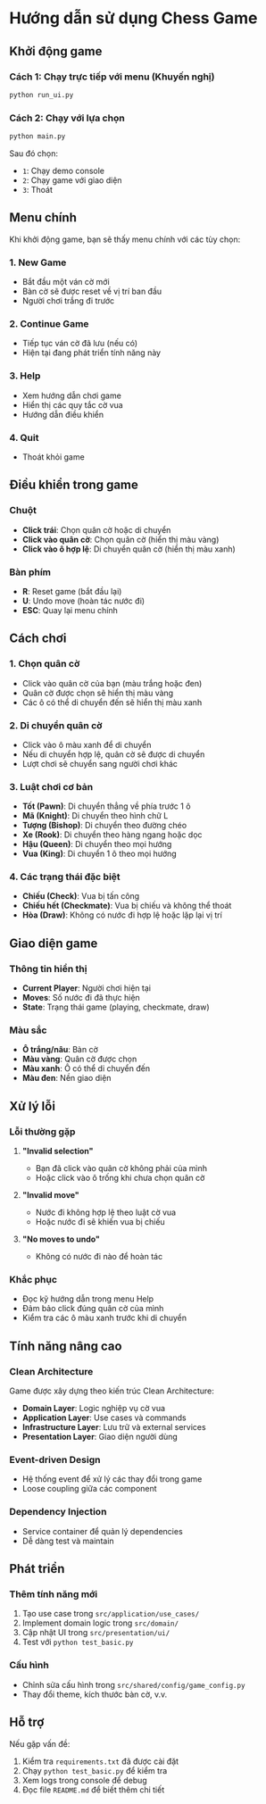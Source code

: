 # Hướng dẫn sử dụng Chess Game

## Khởi động game

### Cách 1: Chạy trực tiếp với menu (Khuyến nghị)
```bash
python run_ui.py
```

### Cách 2: Chạy với lựa chọn
```bash
python main.py
```
Sau đó chọn:
- `1`: Chạy demo console
- `2`: Chạy game với giao diện
- `3`: Thoát

## Menu chính

Khi khởi động game, bạn sẽ thấy menu chính với các tùy chọn:

### 1. New Game
- Bắt đầu một ván cờ mới
- Bàn cờ sẽ được reset về vị trí ban đầu
- Người chơi trắng đi trước

### 2. Continue Game
- Tiếp tục ván cờ đã lưu (nếu có)
- Hiện tại đang phát triển tính năng này

### 3. Help
- Xem hướng dẫn chơi game
- Hiển thị các quy tắc cờ vua
- Hướng dẫn điều khiển

### 4. Quit
- Thoát khỏi game

## Điều khiển trong game

### Chuột
- **Click trái**: Chọn quân cờ hoặc di chuyển
- **Click vào quân cờ**: Chọn quân cờ (hiển thị màu vàng)
- **Click vào ô hợp lệ**: Di chuyển quân cờ (hiển thị màu xanh)

### Bàn phím
- **R**: Reset game (bắt đầu lại)
- **U**: Undo move (hoàn tác nước đi)
- **ESC**: Quay lại menu chính

## Cách chơi

### 1. Chọn quân cờ
- Click vào quân cờ của bạn (màu trắng hoặc đen)
- Quân cờ được chọn sẽ hiển thị màu vàng
- Các ô có thể di chuyển đến sẽ hiển thị màu xanh

### 2. Di chuyển quân cờ
- Click vào ô màu xanh để di chuyển
- Nếu di chuyển hợp lệ, quân cờ sẽ được di chuyển
- Lượt chơi sẽ chuyển sang người chơi khác

### 3. Luật chơi cơ bản
- **Tốt (Pawn)**: Di chuyển thẳng về phía trước 1 ô
- **Mã (Knight)**: Di chuyển theo hình chữ L
- **Tượng (Bishop)**: Di chuyển theo đường chéo
- **Xe (Rook)**: Di chuyển theo hàng ngang hoặc dọc
- **Hậu (Queen)**: Di chuyển theo mọi hướng
- **Vua (King)**: Di chuyển 1 ô theo mọi hướng

### 4. Các trạng thái đặc biệt
- **Chiếu (Check)**: Vua bị tấn công
- **Chiếu hết (Checkmate)**: Vua bị chiếu và không thể thoát
- **Hòa (Draw)**: Không có nước đi hợp lệ hoặc lặp lại vị trí

## Giao diện game

### Thông tin hiển thị
- **Current Player**: Người chơi hiện tại
- **Moves**: Số nước đi đã thực hiện
- **State**: Trạng thái game (playing, checkmate, draw)

### Màu sắc
- **Ô trắng/nâu**: Bàn cờ
- **Màu vàng**: Quân cờ được chọn
- **Màu xanh**: Ô có thể di chuyển đến
- **Màu đen**: Nền giao diện

## Xử lý lỗi

### Lỗi thường gặp

1. **"Invalid selection"**
   - Bạn đã click vào quân cờ không phải của mình
   - Hoặc click vào ô trống khi chưa chọn quân cờ

2. **"Invalid move"**
   - Nước đi không hợp lệ theo luật cờ vua
   - Hoặc nước đi sẽ khiến vua bị chiếu

3. **"No moves to undo"**
   - Không có nước đi nào để hoàn tác

### Khắc phục
- Đọc kỹ hướng dẫn trong menu Help
- Đảm bảo click đúng quân cờ của mình
- Kiểm tra các ô màu xanh trước khi di chuyển

## Tính năng nâng cao

### Clean Architecture
Game được xây dựng theo kiến trúc Clean Architecture:
- **Domain Layer**: Logic nghiệp vụ cờ vua
- **Application Layer**: Use cases và commands
- **Infrastructure Layer**: Lưu trữ và external services
- **Presentation Layer**: Giao diện người dùng

### Event-driven Design
- Hệ thống event để xử lý các thay đổi trong game
- Loose coupling giữa các component

### Dependency Injection
- Service container để quản lý dependencies
- Dễ dàng test và maintain

## Phát triển

### Thêm tính năng mới
1. Tạo use case trong `src/application/use_cases/`
2. Implement domain logic trong `src/domain/`
3. Cập nhật UI trong `src/presentation/ui/`
4. Test với `python test_basic.py`

### Cấu hình
- Chỉnh sửa cấu hình trong `src/shared/config/game_config.py`
- Thay đổi theme, kích thước bàn cờ, v.v.

## Hỗ trợ

Nếu gặp vấn đề:
1. Kiểm tra `requirements.txt` đã được cài đặt
2. Chạy `python test_basic.py` để kiểm tra
3. Xem logs trong console để debug
4. Đọc file `README.md` để biết thêm chi tiết 